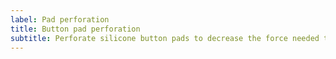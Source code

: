 ```yaml
---
label: Pad perforation
title: Button pad perforation
subtitle: Perforate silicone button pads to decrease the force needed to press the buttons.
---
```

